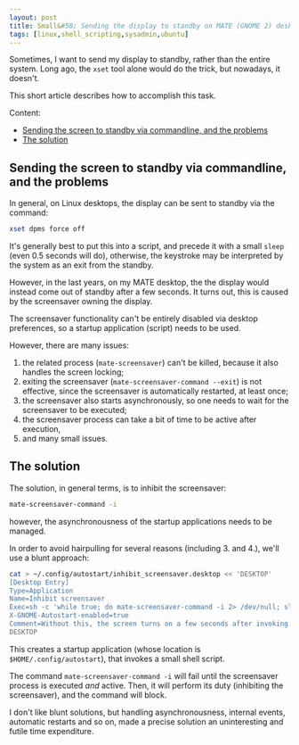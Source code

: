 ```yaml
---
layout: post
title: Small&#58; Sending the display to standby on MATE (GNOME 2) desktops
tags: [linux,shell_scripting,sysadmin,ubuntu]
---
```


Sometimes, I want to send my display to standby, rather than the entire system. Long ago, the `xset` tool alone would do the trick, but nowadays, it doesn't.

This short article describes how to accomplish this task.

Content:
- [Sending the screen to standby via commandline, and the problems](/small_sending_the_display_to_standby_on_mate_gnome_2_desktops#sending-the-screen-to-standby-via-commandline-and-the-problems)
- [The solution](/small_sending_the_display_to_standby_on_mate_gnome_2_desktops#the-solution)

## Sending the screen to standby via commandline, and the problems

In general, on Linux desktops, the display can be sent to standby via the command:

```sh
xset dpms force off
```

It's generally best to put this into a script, and precede it with a small `sleep` (even 0.5 seconds will do), otherwise, the keystroke may be interpreted by the system as an exit from the standby.

However, in the last years, on my MATE desktop, the the display would instead come out of standby after a few seconds. It turns out, this is caused by the screensaver owning the display.

The screensaver functionality can't be entirely disabled via desktop preferences, so a startup application (script) needs to be used.

However, there are many issues:

1. the related process (`mate-screensaver`) can't be killed, because it also handles the screen locking;
2. exiting the screensaver (`mate-screensaver-command --exit`) is not effective, since the screensaver is automatically restarted, at least once;
3. the screensaver also starts asynchronously, so one needs to wait for the screensaver to be executed;
4. the screensaver process can take a bit of time to be active after execution,
5. and many small issues.

## The solution

The solution, in general terms, is to inhibit the screensaver:

```sh
mate-screensaver-command -i
```

however, the asynchronousness of the startup applications needs to be managed.

In order to avoid hairpulling for several reasons (including 3. and 4.), we'll use a blunt approach:

```sh
cat > ~/.config/autostart/inhibit_screensaver.desktop << 'DESKTOP'
[Desktop Entry]
Type=Application
Name=Inhibit screensaver
Exec=sh -c 'while true; do mate-screensaver-command -i 2> /dev/null; sleep 1; done'
X-GNOME-Autostart-enabled=true
Comment=Without this, the screen turns on a few seconds after invoking  `xset dpms force off`
DESKTOP
```

This creates a startup application (whose location is `$HOME/.config/autostart`), that invokes a small shell script.

The command `mate-screensaver-command -i` will fail until the screensaver process is executed _and_ active. Then, it will perform its duty (inhibiting the screensaver), and the command will block.

I don't like blunt solutions, but handling asynchronousness, internal events, automatic restarts and so on, made a precise solution an uninteresting and futile time expenditure.
